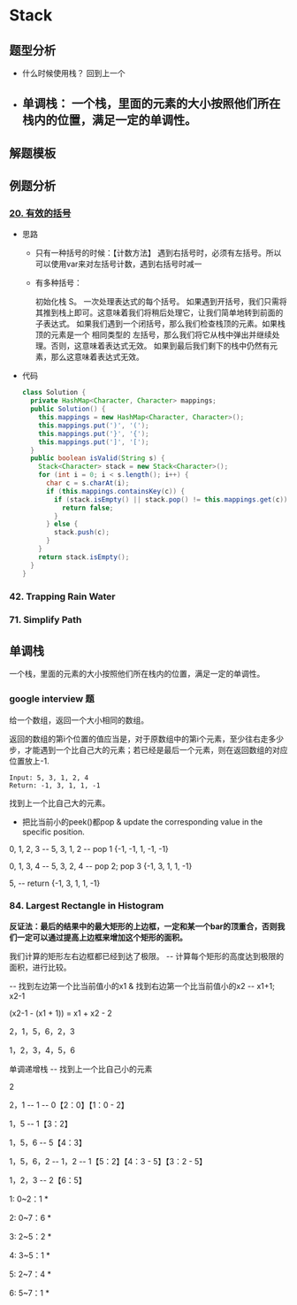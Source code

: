 # Stack

## 题型分析

- 什么时候使用栈？ 回到上一个
- 单调栈： 一个栈，里面的元素的大小按照他们所在栈内的位置，满足一定的单调性。
  - 

## 解题模板



## 例题分析

### [20. 有效的括号](https://leetcode-cn.com/problems/valid-parentheses/)

- 思路

  - 只有一种括号的时候：【计数方法】 遇到右括号时，必须有左括号。所以可以使用var来对左括号计数，遇到右括号时减一

  - 有多种括号：

    初始化栈 S。
    一次处理表达式的每个括号。
    如果遇到开括号，我们只需将其推到栈上即可。这意味着我们将稍后处理它，让我们简单地转到前面的 子表达式。
    如果我们遇到一个闭括号，那么我们检查栈顶的元素。如果栈顶的元素是一个 相同类型的 左括号，那么我们将它从栈中弹出并继续处理。否则，这意味着表达式无效。
    如果到最后我们剩下的栈中仍然有元素，那么这意味着表达式无效。

- 代码

  ```java
  class Solution {
    private HashMap<Character, Character> mappings;
    public Solution() {
      this.mappings = new HashMap<Character, Character>();
      this.mappings.put(')', '(');
      this.mappings.put('}', '{');
      this.mappings.put(']', '[');
    }
    public boolean isValid(String s) {
      Stack<Character> stack = new Stack<Character>();
      for (int i = 0; i < s.length(); i++) {
        char c = s.charAt(i);
        if (this.mappings.containsKey(c)) {
          if (stack.isEmpty() || stack.pop() != this.mappings.get(c)) {
            return false;
          }
        } else {
          stack.push(c);
        }
      }
      return stack.isEmpty();
    }
  }
  ```

  

### 42. Trapping Rain Water



### 71. Simplify Path



## 单调栈

一个栈，里面的元素的大小按照他们所在栈内的位置，满足一定的单调性。

### google interview 题

给一个数组，返回一个大小相同的数组。

返回的数组的第i个位置的值应当是，对于原数组中的第i个元素，至少往右走多少步，才能遇到一个比自己大的元素；若已经是最后一个元素，则在返回数组的对应位置放上-1.

```
Input: 5, 3, 1, 2, 4
Return: -1, 3, 1, 1, -1
```

找到上一个比自己大的元素。

- 把比当前小的peek()都pop & update the corresponding value in the specific position.

0, 1, 2, 3 -- 5, 3, 1, 2 -- pop 1 {-1, -1, 1, -1, -1}

0, 1, 3, 4 -- 5, 3, 2, 4 -- pop 2; pop 3 {-1, 3, 1, 1, -1}

5, -- return {-1, 3, 1, 1, -1}



### 84. Largest Rectangle in Histogram

**反证法：最后的结果中的最大矩形的上边框，一定和某一个bar的顶重合，否则我们一定可以通过提高上边框来增加这个矩形的面积。**

我们计算的矩形左右边框都已经到达了极限。 -- 计算每个矩形的高度达到极限的面积，进行比较。

-- 找到左边第一个比当前值小的x1 & 找到右边第一个比当前值小的x2	-- x1+1; x2-1

(x2-1 - (x1 + 1)) = x1 + x2 - 2

2，1，5，6，2，3

1，2，3，4，5，6

单调递增栈 -- 找到上一个比自己小的元素

2 

2，1 -- 1 -- 0【2：0】【1：0 - 2】

1，5 -- 1【3：2】

1，5，6 -- 5【4：3】

1，5，6，2 -- 1，2 -- 1【5：2】【4：3 - 5】【3：2 - 5】

1，2，3 -- 2【6：5】



1: 0~2：1 *

2: 0~7：6 *

3: 2~5：2 * 

4: 3~5：1 *

5: 2~7：4 *

6: 5~7：1 *





